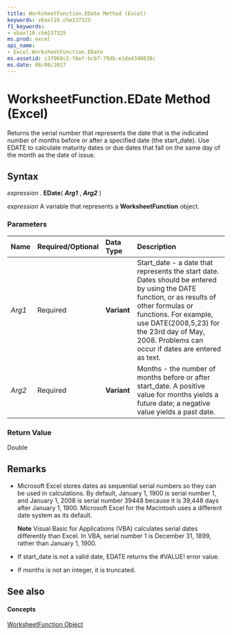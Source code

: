 ```yaml
---
title: WorksheetFunction.EDate Method (Excel)
keywords: vbaxl10.chm137325
f1_keywords:
- vbaxl10.chm137325
ms.prod: excel
api_name:
- Excel.WorksheetFunction.EDate
ms.assetid: c3f068c2-f6ef-bcb7-79db-e1de4348038c
ms.date: 06/08/2017
---
```



# WorksheetFunction.EDate Method (Excel)

Returns the serial number that represents the date that is the indicated number of months before or after a specified date (the start_date). Use EDATE to calculate maturity dates or due dates that fall on the same day of the month as the date of issue.


## Syntax

 _expression_ . **EDate**( **_Arg1_** , **_Arg2_** )

 _expression_ A variable that represents a **WorksheetFunction** object.


### Parameters



|**Name**|**Required/Optional**|**Data Type**|**Description**|
|:-----|:-----|:-----|:-----|
| _Arg1_|Required| **Variant**|Start_date - a date that represents the start date. Dates should be entered by using the DATE function, or as results of other formulas or functions. For example, use DATE(2008,5,23) for the 23rd day of May, 2008. Problems can occur if dates are entered as text.|
| _Arg2_|Required| **Variant**|Months - the number of months before or after start_date. A positive value for months yields a future date; a negative value yields a past date.|

### Return Value

Double


## Remarks




- Microsoft Excel stores dates as sequential serial numbers so they can be used in calculations. By default, January 1, 1900 is serial number 1, and January 1, 2008 is serial number 39448 because it is 39,448 days after January 1, 1900. Microsoft Excel for the Macintosh uses a different date system as its default.
    
     **Note**  Visual Basic for Applications (VBA) calculates serial dates differently than Excel. In VBA, serial number 1 is December 31, 1899, rather than January 1, 1900. 
- If start_date is not a valid date, EDATE returns the #VALUE! error value.
    
- If months is not an integer, it is truncated.
    

## See also


#### Concepts


[WorksheetFunction Object](Excel.WorksheetFunction.md)

